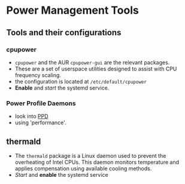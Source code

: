 # Power Management Tools

## Tools and their configurations

### cpupower

* `cpupower` and the AUR `cpupower-gui` are the relevant packages.
* These are a set of userspace utilities designed to assist with CPU frequency scaling.
* the configuration is located at `/etc/default/cpupower`
* __Enable__ and _start_ the systemd service.

### Power Profile Daemons

* look into [PPD](https://wiki.archlinux.org/title/CPU_frequency_scaling#power-profiles-daemon)
* using 'performance'.

## thermald

* The `thermald` package is a Linux daemon used to prevent the overheating of Intel CPUs. This daemon monitors temperature and applies compensation  using available cooling methods.
* _Start_ and __enable__ the systemd service
